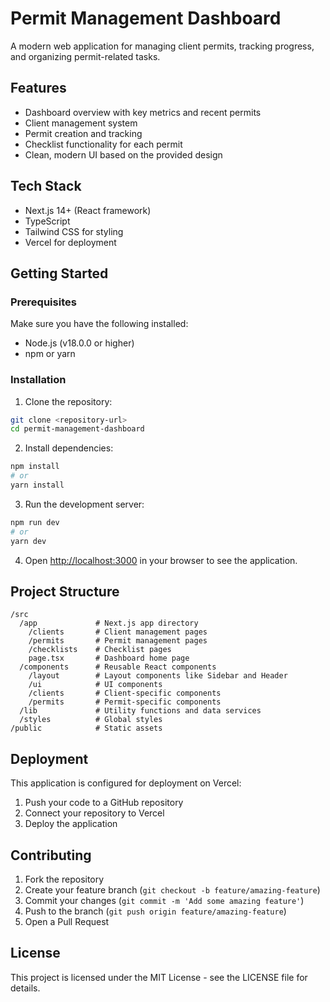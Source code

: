 # Permit Management Dashboard

A modern web application for managing client permits, tracking progress, and organizing permit-related tasks.

## Features

- Dashboard overview with key metrics and recent permits
- Client management system
- Permit creation and tracking
- Checklist functionality for each permit
- Clean, modern UI based on the provided design

## Tech Stack

- Next.js 14+ (React framework)
- TypeScript
- Tailwind CSS for styling
- Vercel for deployment

## Getting Started

### Prerequisites

Make sure you have the following installed:

- Node.js (v18.0.0 or higher)
- npm or yarn

### Installation

1. Clone the repository:

```bash
git clone <repository-url>
cd permit-management-dashboard
```

2. Install dependencies:

```bash
npm install
# or
yarn install
```

3. Run the development server:

```bash
npm run dev
# or
yarn dev
```

4. Open [http://localhost:3000](http://localhost:3000) in your browser to see the application.

## Project Structure

```
/src
  /app             # Next.js app directory
    /clients       # Client management pages
    /permits       # Permit management pages
    /checklists    # Checklist pages
    page.tsx       # Dashboard home page
  /components      # Reusable React components
    /layout        # Layout components like Sidebar and Header
    /ui            # UI components
    /clients       # Client-specific components
    /permits       # Permit-specific components
  /lib             # Utility functions and data services
  /styles          # Global styles
/public            # Static assets
```

## Deployment

This application is configured for deployment on Vercel:

1. Push your code to a GitHub repository
2. Connect your repository to Vercel
3. Deploy the application

## Contributing

1. Fork the repository
2. Create your feature branch (`git checkout -b feature/amazing-feature`)
3. Commit your changes (`git commit -m 'Add some amazing feature'`)
4. Push to the branch (`git push origin feature/amazing-feature`)
5. Open a Pull Request

## License

This project is licensed under the MIT License - see the LICENSE file for details. 